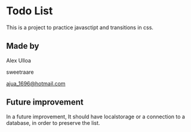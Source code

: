# Todo List

This is a project to practice javasctipt and transitions in css.

## Made by

Alex Ulloa

sweetraare

ajua_1696@hotmail.com

## Future improvement

In a future improvement, It should have localstorage or a connection to a database, in order to preserve the list.
